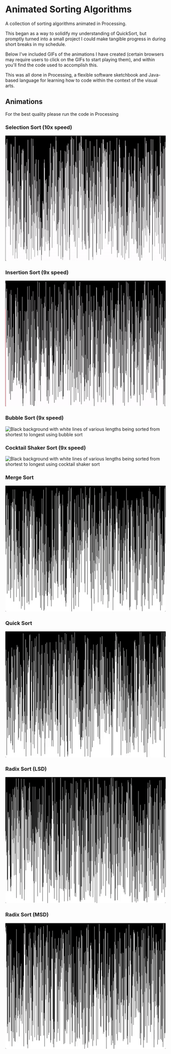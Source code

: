 # Animated Sorting Algorithms
A collection of sorting algorithms animated in Processing.

This began as a way to solidify my understanding of QuickSort, but promptly turned into a small project I could make tangible progress in during short breaks in my schedule.

Below I've included GIFs of the animations I have created \(certain browsers may require users to click on the GIFs to start playing them\), and within you'll find the code used to accomplish this.

This was all done in Processing, a flexible software sketchbook and Java-based language for learning how to code within the context of the visual arts.

## Animations

For the best quality please run the code in Processing

### Selection Sort \(10x speed\)
![Black background with white lines of various lengths being sorted from shortest to longest using selection sort](images/selectionSort.gif)
### Insertion Sort \(9x speed\)
![Black background with white lines of various lengths being sorted from shortest to longest using insertion sort](images/insertionSort.gif)
### Bubble Sort \(9x speed\)
![Black background with white lines of various lengths being sorted from shortest to longest using bubble sort](images/bubbleSort.gif)
### Cocktail Shaker Sort \(9x speed\)
![Black background with white lines of various lengths being sorted from shortest to longest using cocktail shaker sort](images/cocktailSort.gif)
### Merge Sort
![Black background with white lines of various lengths being sorted from shortest to longest using merge sort](images/mergeSort.gif)
### Quick Sort
![Black background with white lines of various lengths being sorted from shortest to longest using quick sort](images/quickSort.gif)
### Radix Sort (LSD)
![Black background with white lines of various lengths being sorted from shortest to longest using radix sort \(LSD\)](images/radixSortLSD.gif)
### Radix Sort (MSD)
![Black background with white lines of various lengths being sorted from shortest to longest using radix sort \(MSD\)](images/radixSortMSD.gif)
